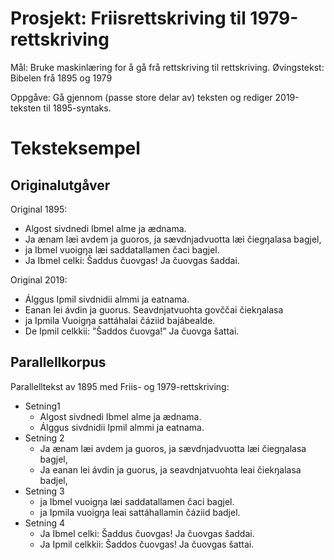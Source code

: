 
Prosjekt: Friisrettskriving til 1979-rettskriving
=================================================

Mål: Bruke maskinlæring for å gå frå rettskriving til rettskriving.
Øvingstekst: Bibelen frå 1895 og 1979

Oppgåve: Gå gjennom (passe store delar av) teksten og rediger 2019-teksten til 1895-syntaks.

# Teksteksempel

## Originalutgåver

Original 1895:
- Algost sivdnedi Ibmel alme ja ædnama.
- Ja ænam læi avdem ja guoros, ja sævdnjadvuotta læi čiegŋalasa bagjel, 
- ja Ibmel vuoigŋa læi saddatallamen čaci bagjel.
- Ja Ibmel celki: Šaddus čuovgas! Ja čuovgas šaddai.

Original 2019:
- Álggus Ipmil sivdnidii almmi ja eatnama.
- Eanan lei ávdin ja guorus. Seavdnjatvuohta govččai čiekŋalasa 
- ja Ipmila Vuoigŋa sattáhalai čáziid bajábealde.
- De Ipmil celkkii: ”Šaddos čuovga!” Ja čuovga šattai.


## Parallellkorpus

Parallelltekst av 1895 med Friis- og 1979-rettskriving:

- Setning1
	- Algost sivdnedi Ibmel alme ja ædnama.
	- Álggus sivdnidii Ipmil almmi ja eatnama.
- Setning 2
	- Ja ænam læi avdem ja guoros, ja sævdnjadvuotta læi čiegŋalasa bagjel, 
	- Ja eanan lei ávdin ja guorus, ja seavdnjatvuohta leai čiekŋalasa badjel,
- Setning 3
	- ja Ibmel vuoigŋa læi saddatallamen čaci bagjel.
	- ja Ipmila vuoigŋa leai sattáhallamin čáziid badjel.
- Setning 4
	- Ja Ibmel celki: Šaddus čuovgas! Ja čuovgas šaddai.
	- Ja Ipmil celkkii: Šaddos čuovgas! Ja čuovgas šattai.

